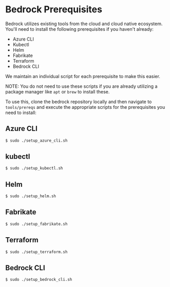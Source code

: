 # Bedrock Prerequisites

Bedrock utilizes existing tools from the cloud and cloud native ecosystem.  You'll need to install the following prerequisites if you haven't already:

- Azure CLI
- Kubectl
- Helm
- Fabrikate
- Terraform
- Bedrock CLI

We maintain an individual script for each prerequisite to make this easier.

NOTE: You do not need to use these scripts if you are already utilizing a package manager like `apt` or `brew` to install these.

To use this, clone the bedrock repository locally and then navigate to `tools/prereqs` and execute the appropriate scripts for the prerequisites you need to install:

## Azure CLI

```bash
$ sudo ./setup_azure_cli.sh
```

## kubectl

```bash
$ sudo ./setup_kubectl.sh
```

## Helm

```bash
$ sudo ./setup_helm.sh
```

## Fabrikate

```bash
$ sudo ./setup_fabrikate.sh
```

## Terraform

```bash
$ sudo ./setup_terraform.sh
```

## Bedrock CLI

```bash
$ sudo ./setup_bedrock_cli.sh
```
